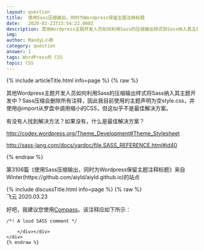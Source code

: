 ```yaml
---
layout: question
title:  使用Sass压缩输出，同时为Wordpress保留主题注释标题
date:   2020-03-23T13:54:22.000Z
description: 其他Wordpress主题开发人员如何利用Sass的压缩输出样式将Sass纳入其主题开发​​中？Sass压缩会删除所有注释，因此我目前使用的主题声明为空s...
img: 
author: MandyL小胖
category: question
answer: 1
tags: WordPress的 CSS
topic: CSS
---
```

<div class="article-root">
  <div class="article">
    {% include articleTitle.html info=page %}
    {% raw %}
    <div class="article-content"><p><font style="vertical-align: inherit;"><font style="vertical-align: inherit;">其他Wordpress主题开发人员如何利用Sass的压缩输出样式将Sass纳入其主题开发​​中？</font><font style="vertical-align: inherit;">Sass压缩会删除所有注释，因此我目前使用的主题声明为空style.css，并使用@import从罗盘中调用缩小的CSS，但这似乎不是最佳解决方案。</font></font></p>

<p><font style="vertical-align: inherit;"><font style="vertical-align: inherit;">有没有人找到解决方法？</font><font style="vertical-align: inherit;">如果没有，什么是最佳解决方案？</font></font></p>

<p><a href="http://codex.wordpress.org/Theme_Development#Theme_Stylesheet" rel="noreferrer"><font style="vertical-align: inherit;"><font style="vertical-align: inherit;">http://codex.wordpress.org/Theme_Development#Theme_Stylesheet</font></font></a></p>

<p><a href="http://sass-lang.com/docs/yardoc/file.SASS_REFERENCE.html#id40" rel="noreferrer"><font style="vertical-align: inherit;"><font style="vertical-align: inherit;">http://sass-lang.com/docs/yardoc/file.SASS_REFERENCE.html#id40</font></font></a></p></div>
    {% endraw %}
  </div>
  <p class="winter_mark">第3106篇《使用Sass压缩输出，同时为Wordpress保留主题注释标题》来自Winter(https://github.com/aiyld/aiyld.github.io)的站点</p>
  <div class="discuss-wrapper">
    {% include discussTitle.html info=page %}
    {% raw %}
    <div class="discuss-list">
    <div class="discuss-item">
        <div class="discuss-parent">
          <div class="discuss-meta">
            <span class="discuss-user">飞云</span>
            <span class="discuss-time">2020.03.23</span>
          </div>
          <div class="discuss-comment"><p><font style="vertical-align: inherit;"><font style="vertical-align: inherit;">好吧，我建议您使用</font></font><a href="http://compass-style.org/" rel="nofollow"><font style="vertical-align: inherit;"><font style="vertical-align: inherit;">Compass</font></font></a><font style="vertical-align: inherit;"><font style="vertical-align: inherit;">。</font><font style="vertical-align: inherit;">该注释应如下所示：</font></font></p>

<pre><code>/*! A loud SASS comment */
</code></pre></div>
        </div></div>
    </div>
    {% endraw %}
  </div>
<div>
